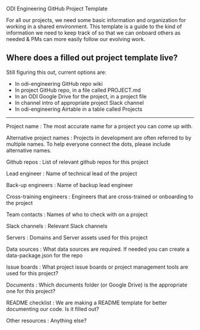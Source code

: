 ODI Engineering GitHub Project Template

For all our projects, we need some basic information and organization for working in a shared environment. This template is a guide to the kind of information we need to keep track of so that we can onboard others as needed & PMs can more easily follow our evolving work.

## Where does a filled out project template live?

Still figuring this out, current options are:
* In odi-engineering GitHub repo wiki
* In project GitHub repo, in a file called PROJECT.md
* In an ODI Google Drive for the project, in a project file
* In channel intro of appropriate project Slack channel 
* In odi-engineering Airtable in a table called Projects

---

Project name
: The most accurate name for a project you can come up with. 

Alternative project names
: Projects in development are often referred to by multiple names. To help everyone 
connect the dots, please include alternative names.

Github repos
: List of relevant github repos for this project

Lead engineer
: Name of technical lead of the project

Back-up engineers
: Name of backup lead engineer

Cross-training engineers
: Engineers that are cross-trained or onboarding to the project

Team contacts
: Names of who to check with on a project

Slack channels
: Relevant Slack channels

Servers
: Domains and Server assets used for this project

Data sources
: What data sources are required. If needed you can create a data-package.json for the repo

Issue boards
: What project issue boards or project management tools are used for this project?

Documents
: Which documents folder (or Google Drive) is the appropriate one for this project?

README checklist
: We are making a README template for better documenting our code. Is it filled out?

Other resources
: Anything else?

